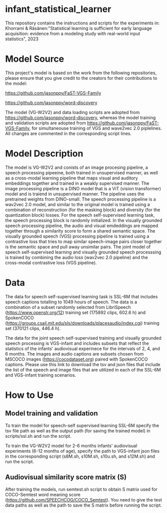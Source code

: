 # infant_statistical_learner

This repository contains the instructions and scripts for the experiments in:
Khorrami & Räsänen:"Statistical learning is sufficient for early language acquisition: evidence from a modeling study with real-world input statistics", 2023

# Model Source

This project's model is based on the work from the following repositories, please ensure that you give credit to the creators for their contributions to the model:

https://github.com/jasonppy/FaST-VGS-Family


https://github.com/jasonppy/word-discovery


The model (VG-W2V2) and data loading scripts are adopted from https://github.com/jasonppy/word-discovery, whereas the model training and validation scripts are adopted from https://github.com/jasonppy/FaST-VGS-Family, for simultaneouse training of VGS and wave2vec 2.0 piplelines. All changes are commented in the corresponding script lines.


# Model Description

The model is VG-W2V2 and conists of an image procesing pipeline, a speech processing pipeeine, both trained in unsupervised manner, as well as a cross-modal learning pipeline that maps visual and auditory embeddings together and trained in a weakly supervised manner. The image processing pipeline is a DINO model that is a ViT (vision transformer) model and is traiend in unsupervised manner. The pipeline uses the pretrained weights from DINO-small. The speech processing pipeline is a wav2vec 2.0 model, and similar to the original model is trained using a combination of reconstruction (for the masking block) and diversity (for the quantization block) losses. For the speech self-supervised learning task, the speech processing block is randomly initialized. In the visually grounded speech processing pipeline, the audio and visual emdeddings are mapped together through a similarity score to form a shared semantic space. The visually grounded speech (VGS) processing pipeline is trained using a contrastive loss that tries to map similar speech-image pairs closer together is the semantic space and pull away unsimilar pairs. The joint model of speech self-supervised learning and visually grounded speech processsing is trained by combining the audio loss (wav2vec 2.0 pipeline) and the cross-modal contrastive loss (VGS pipeline). 

# Data

The data for speech self-supervised learning task is SSL-6M that includes speech captions totalling to 1049 hours of speech. The data is a combination of a subset randomly selected from LibriSpeech (https://www.openslr.org/12) training set (175892 clips, 602.6 h) and SpokenCOCO (https://groups.csail.mit.edu/sls/downloads/placesaudio/index.cgi) training set (370121 clips, 446.4 h). 

The data for the joint speech self-supervised training and visually grounded speech processing is VGS-infant and includes subsets that reflect the statistics of the infants' audiovisual experinece for the intervals of 2, 4, and 6 months. The images and audio captions are subsets chosen from MSCOCO images (https://cocodataset.org) paired with SpokenCOCO captions. Please use this link to download the tsv and json files that include the list of the speech and image files that are utilized in each of the SSL-6M and VGS-infant training scenarios. 

# How to Use

## Model training and validation

To train the model for speech-self supervised learning SSL-6M specify the tsv file path as well as the output path (for saving the trained model) in scripts/ssl.sh and run the script.

To train the VG-W2V2 model for 2-6 months infants' audiovisual experiments (6-12 months of age), specify the path to VGS-infant json files in the corresponding script (s8M.sh, s10M.sh, s10u.sh, and s12M.sh) and run the script.

## Audiovisual similarity score matrix (S)

After training the models, run semtest.sh script to obtain S matrix used for COCO-Semtest word meaning score (https://github.com/SPEECHCOG/COCO_Semtest). You need to give the test data paths as well as the path to save the S matrix before running the script. 
